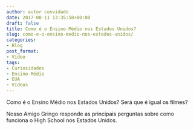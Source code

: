 ```yaml
---
author: autor convidado
date: 2017-08-11 13:35:58+00:00
draft: false
title: Como é o Ensino Médio nos Estados Unidos?
slug: como-e-o-ensino-medio-nos-estados-unidos/
categories:
- Blog
post_format:
- Vídeo
tags:
- Curiosidades
- Ensino Médio
- EUA
- Vídeos
---
```


Como é o Ensino Médio nos Estados Unidos? Será que é igual os filmes?

Nosso Amigo Gringo responde as principais perguntas sobre como funciona o High School nos Estados Unidos.
